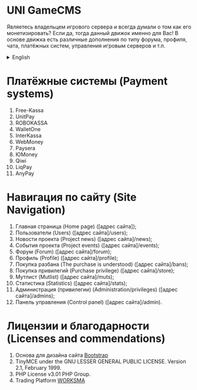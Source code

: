 # UNI GameCMS
Являетесь владельцем игрового сервера и всегда думали о том как его монетизировать? Если да, тогда данный движок именно для Вас! В основе движка есть различные дополнения по типу форума, профиля, чата, платёжных систем, управления игровым серверов и т.п.

<details>
  <summary>English</summary>
  Are you the owner of a game server and have always thought about how to monetize it? If so, then this engine is just for you! At the heart of the engine there are various additions to the type of forum, profile, chat, payment systems, game server management, etc.
</details>

# Платёжные системы (Payment systems)
1. Free-Kassa
2. UnitPay
3. ROBOKASSA
4. WalletOne
5. InterKassa
6. WebMoney
7. Paysera
8. ЮMoney
9. Qiwi
10. LiqPay
11. AnyPay

# Навигация по сайту (Site Navigation)
1. Главная страница (Home page) ([адрес сайта]);
2. Пользователи (Users) ([адрес сайта]/users);
3. Новости проекта (Project news) ([адрес сайта]/news);
4. События проекта (Project events) ([адрес сайта]/events);
5. Форум (Forum) ([адрес сайта]/forum);
6. Профиль (Profile) ([адрес сайта]/profile);
7. Покупка разбана (The purchase is understood) ([адрес сайта]/bans);
8. Покупка привилегий (Purchase privilege) ([адрес сайта]/store); 
9. Мутлист (Mutlist) ([адрес сайта]/muts);
10. Статистика (Statistics) ([адрес сайта]/stats);
11. Администрация (привилегии) (Administration/privileges) ([адрес сайта]/admins);
12. Панель управления (Control panel) ([адрес сайта]/admin).

# Лицензии и благодарности (Licenses and commendations)
1. Основа для дизайна сайта [Bootstrap](https://getbootstrap.com/docs/4.0/about/license/)
2. TinyMCE under the GNU LESSER GENERAL PUBLIC LICENSE. Version 2.1, February 1999.
3. PHP License v3.01 PHP Group.
4. Trading Platform [WORKSMA](https://worksma.ru)
